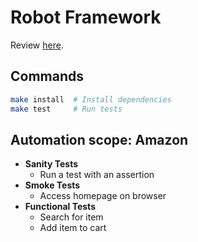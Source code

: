 # Robot Framework

Review [here](https://github.com/dialex/start-testing/tree/master/docs/toolbox/framework/robot.md).

## Commands

```sh
make install  # Install dependencies
make test     # Run tests
```

## Automation scope: Amazon

- **Sanity Tests**
  - Run a test with an assertion
- **Smoke Tests**
  - Access homepage on browser
- **Functional Tests**
  - Search for item
  - Add item to cart
